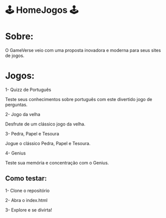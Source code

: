 # 🕹️ HomeJogos 🕹️

# Sobre: 

O GameVerse veio com uma proposta inovadora e moderna para seus sites de jogos.

# Jogos:

1- Quizz de Português

Teste seus conhecimentos sobre português com este divertido jogo de perguntas. 

2- Jogo da velha

Desfrute de um clássico jogo da velha.

3- Pedra, Papel e Tesoura

Jogue o clássico Pedra, Papel e Tesoura. 

4- Genius

Teste sua memória e concentração com o Genius. 

## Como testar: 

1- Clone o repositório

2- Abra o index.html

3- Explore e se divirta!
